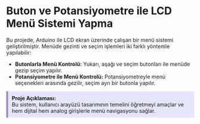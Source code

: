 <h1>Buton ve Potansiyometre ile LCD Menü Sistemi Yapma</h1>

<p>
  Bu projede, Arduino ile LCD ekran üzerinde çalışan bir menü sistemi geliştirilmiştir.
  Menüde gezinti ve seçim işlemleri iki farklı yöntemle yapılabilir:
</p>

<ul>
  <li><strong>Butonlarla Menü Kontrolü:</strong> Yukarı, aşağı ve seçim butonları ile menüde gezip seçim yapılır.</li>
  <li><strong>Potansiyometre ile Menü Kontrolü:</strong> Potansiyometreyle menü seçenekleri arasında gezilir, seçim ayrı bir butonla yapılır.</li>
</ul>

<div style="background-color: #e6e6fa; border-left: 5px solid #a287d4; padding: 10px; margin: 10px 0;">
  <strong>Proje Açıklaması:</strong><br>
  Bu sistem, kullanıcı arayüzü tasarımının temelini öğretmeyi amaçlar ve hem dijital hem analog girişlerle menü navigasyonu sağlar.
</div>

